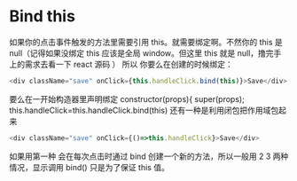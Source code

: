 # Bind this
如果你的点击事件触发的方法里需要引用 this。就需要绑定啊。不然你的 this 是 null（记得如果没绑定 this 应该是全局 window。但这里 this 就是 null，撸完手上的需求去看一下 react 源码 ）
所以 你要么在创建的时候绑定：
```javascript
<div className="save" onClick={this.handleClick.bind(this)}>Save</div>
```
要么在一开始构造器里声明绑定
constructor(props){
  super(props);
  this.handleClick=this.handleClick.bind(this)
还有一种是利用闭包把作用域包起来
```javascript
<div className="save" onClick={()=>this.handleClick}>Save</div>
```
 如果用第一种 会在每次点击时通过 bind 创建一个新的方法，所以一般用 2 3 两种情况，显示调用 bind() 只是为了保证 this 值。